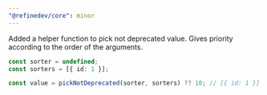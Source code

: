 ```yaml
---
"@refinedev/core": minor
---
```


Added a helper function to pick not deprecated value. Gives priority according to the order of the arguments.

```ts
const sorter = undefined;
const sorters = [{ id: 1 }];

const value = pickNotDeprecated(sorter, sorters) ?? 10; // [{ id: 1 }]
```
